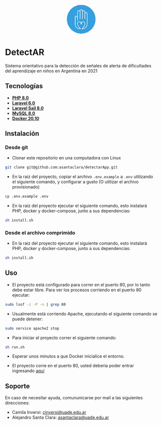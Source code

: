 <p align="center">
<img src="public/images/view_images/logo_icon.png" width="100">
</p>

# DetectAR

Sistema orientativo para la detección de señales de alerta de dificultades del aprendizaje en niños en Argentina en 2021

## Tecnologías

- **[PHP 8.0](https://www.php.net/downloads.php#v8.0.12)**
- **[Laravel 6.0](https://laravel.com/docs/8.x)**
- **[Laravel Sail 8.0](https://laravel.com/docs/8.x/sail)**
- **[MySQL 8.0](https://www.mysql.com/)**
- **[Docker 20.10](https://www.docker.com/)**

## Instalación

### Desde git

- Clonar este repositorio en una computadora con Linux
```bash
git clone git@github.com:asantaclara/detectarApp.git
```

- En la raiz del proyecto, copiar el archivo <code>.env.example</code> a <code>.env</code> utilizando el siguiente comando, y configurar a gusto (O utilizar el archivo provisionado)
```bash
cp .env.example .env
```

- En la raiz del proyecto ejecutar el siguiente comando, esto instalará PHP, docker y docker-compose, junto a sus dependencias:
```bash
sh install.sh
```

### Desde el archivo comprimido

- En la raiz del proyecto ejecutar el siguiente comando, esto instalará PHP, docker y docker-compose, junto a sus dependencias:
```bash
sh install.sh
```

## Uso

- El proyecto está configurado para correr en el puerto 80, por lo tanto debe estar libre. Para ver los procesos corriendo en el puerto 80 ejecutar:
```bash
sudo lsof -i -P -n | grep 80
```
- Usualmente está corriendo Apache, ejecutando el siguiente comando se puede detener:
```bash
sudo service apache2 stop
```

- Para iniciar el proyecto correr el siguiente comando:
```bash
sh run.sh
```
- Esperar unos minutos a que Docker inicialice el entorno.

- El proyecto corre en el puerto 80, usted debería poder entrar ingresando [aquí](http://localhost)

## Soporte

En caso de necesitar ayuda, comununicarse por mail a las siguientes direcciones:

- Camila Inversi: cinversi@uade.edu.ar
- Alejandro Santa Clara: asantaclara@uade.edu.ar
